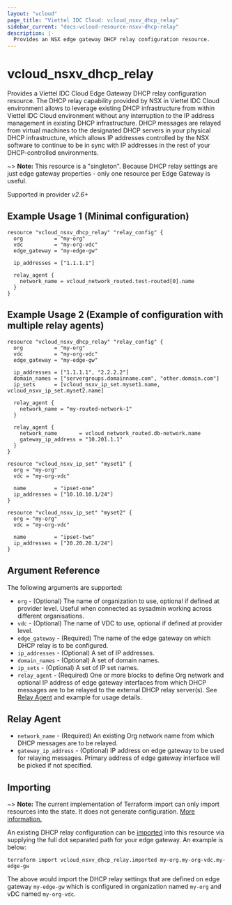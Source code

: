 ```yaml
---
layout: "vcloud"
page_title: "Viettel IDC Cloud: vcloud_nsxv_dhcp_relay"
sidebar_current: "docs-vcloud-resource-nsxv-dhcp-relay"
description: |-
  Provides an NSX edge gateway DHCP relay configuration resource.
---
```


# vcloud\_nsxv\_dhcp\_relay

Provides a Viettel IDC Cloud Edge Gateway DHCP relay configuration resource. The DHCP relay capability
provided by NSX in Viettel IDC Cloud environment allows to leverage existing DHCP infrastructure from
within Viettel IDC Cloud environment without any interruption to the IP address management in existing
DHCP infrastructure. DHCP messages are relayed from virtual machines to the designated DHCP servers
in your physical DHCP infrastructure, which allows IP addresses controlled by the NSX software to
continue to be in sync with IP addresses in the rest of your DHCP-controlled environments. 

~> **Note:** This resource is a "singleton". Because DHCP relay settings are just edge gateway
properties - only one resource per Edge Gateway is useful.

Supported in provider *v2.6+*

## Example Usage 1 (Minimal configuration)

```hcl
resource "vcloud_nsxv_dhcp_relay" "relay_config" {
  org          = "my-org"
  vdc          = "my-org-vdc"
  edge_gateway = "my-edge-gw"

  ip_addresses = ["1.1.1.1"]

  relay_agent {
    network_name = vcloud_network_routed.test-routed[0].name
  }
}
```

## Example Usage 2 (Example of configuration with multiple relay agents)

```hcl
resource "vcloud_nsxv_dhcp_relay" "relay_config" {
  org          = "my-org"
  vdc          = "my-org-vdc"
  edge_gateway = "my-edge-gw"

  ip_addresses = ["1.1.1.1", "2.2.2.2"]
  domain_names = ["servergroups.domainname.com", "other.domain.com"]
  ip_sets      = [vcloud_nsxv_ip_set.myset1.name, vcloud_nsxv_ip_set.myset2.name]

  relay_agent {
    network_name = "my-routed-network-1"
  }

  relay_agent {
    network_name       = vcloud_network_routed.db-network.name
    gateway_ip_address = "10.201.1.1"
  }
}

resource "vcloud_nsxv_ip_set" "myset1" {
  org = "my-org"
  vdc = "my-org-vdc"

  name         = "ipset-one"
  ip_addresses = ["10.10.10.1/24"]
}

resource "vcloud_nsxv_ip_set" "myset2" {
  org = "my-org"
  vdc = "my-org-vdc"

  name         = "ipset-two"
  ip_addresses = ["20.20.20.1/24"]
}
```

## Argument Reference

The following arguments are supported:

* `org` - (Optional) The name of organization to use, optional if defined at provider level. Useful
  when connected as sysadmin working across different organisations.
* `vdc` - (Optional) The name of VDC to use, optional if defined at provider level.
* `edge_gateway` - (Required) The name of the edge gateway on which DHCP relay is to be configured.
* `ip_addresses` - (Optional) A set of IP addresses.
* `domain_names` - (Optional) A set of domain names.
* `ip_sets` - (Optional) A set of IP set names.
* `relay_agent` - (Required) One or more blocks to define Org network and optional IP address of
  edge gateway interfaces from which DHCP messages are to be relayed to the external DHCP relay
  server(s). See [Relay Agent](#relay-agent) and example for usage details.

<a id="relay-agent"></a>
## Relay Agent

* `network_name` - (Required) An existing Org network name from which DHCP messages are to be relayed.
* `gateway_ip_address` - (Optional) IP address on edge gateway to be used for relaying messages.
  Primary address of edge gateway interface will be picked if not specified. 

## Importing

~> **Note:** The current implementation of Terraform import can only import resources into the state.
It does not generate configuration. [More information.](https://www.terraform.io/docs/import/)

An existing DHCP relay configuration can be [imported][docs-import] into this resource
via supplying the full dot separated path for your edge gateway. An example is
below:

[docs-import]: https://www.terraform.io/docs/import/

```
terraform import vcloud_nsxv_dhcp_relay.imported my-org.my-org-vdc.my-edge-gw
```

The above would import the DHCP relay settings that are defined on edge
gateway `my-edge-gw` which is configured in organization named `my-org` and vDC named `my-org-vdc`.

